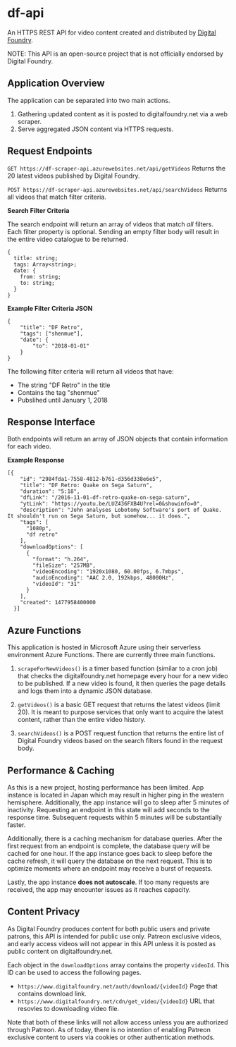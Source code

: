 # df-api

An HTTPS REST API for video content created and distributed by [Digital Foundry](https://www.digitalfoundry.net/ "Digital Foundry").

NOTE: This API is an open-source project that is not officially endorsed by Digital Foundry.

## Application Overview

The application can be separated into two main actions. 
1. Gathering updated content as it is posted to digitalfoundry.net via a web scraper.
2. Serve aggregated JSON content via HTTPS requests.

## Request Endpoints

`GET https://df-scraper-api.azurewebsites.net/api/getVideos`
Returns the 20 latest videos published by Digital Foundry.

`POST https://df-scraper-api.azurewebsites.net/api/searchVideos`
Returns all videos that match filter criteria.

**Search Filter Criteria**

The search endpoint will return an array of videos that match *all* filters. Each filter property is optional. Sending an empty filter body will result in the entire video catalogue to be returned.

    {
      title: string;
      tags: Array<string>;
      date: {
        from: string;
        to: string;
      }
    }

**Example Filter Criteria JSON**

    {
        "title": "DF Retro",
        "tags": ["shenmue"],
        "date": {
            "to": "2018-01-01"
        }
    }

The following filter criteria will return all videos that have:
- The string "DF Retro" in the title
- Contains the tag "shenmue"
- Pubslihed until January 1, 2018

## Response Interface

Both endpoints will return an array of JSON objects that contain information for each video.

**Example Response**

    [{
        "id": "2984fda1-7558-4812-b761-d356d338e6e5",
        "title": "DF Retro: Quake on Sega Saturn",
        "duration": "5:18",
        "dfLink": "/2016-11-01-df-retro-quake-on-sega-saturn",
        "ytLink": "https://youtu.be/LUZ436FXB4U?rel=0&showinfo=0",
        "description": "John analyses Lobotomy Software's port of Quake. It shouldn't run on Sega Saturn, but somehow... it does.",
        "tags": [
          "1080p",
          "df retro"
        ],
        "downloadOptions": [
          {
            "format": "h.264",
            "fileSize": "257MB",
            "videoEncoding": "1920x1080, 60.00fps, 6.7mbps",
            "audioEncoding": "AAC 2.0, 192kbps, 48000Hz",
            "videoId": "31"
          }
        ],
        "created": 1477958400000
      }]

## Azure Functions

This application is hosted in Microsoft Azure using their serverless environment Azure Functions. There are currently three main functions.

1. `scrapeForNewVideos()` is a timer based function (similar to a cron job) that checks the digitalfoundry.net homepage every hour for a new video to be published. If a new video is found, it then queries the page details and logs them into a dynamic JSON database.

2. `getVideos()` is a basic GET request that returns the latest videos (limit 20). It is meant to purpose services that only want to acquire the latest content, rather than the entire video history.

3. `searchVideos()` is a POST request function that returns the entire list of Digital Foundry videos based on the search filters found in the request body.

## Performance & Caching

As this is a new project, hosting performance has been limited. App instance is located in Japan which may result in higher ping in the western hemisphere. Additionally, the app instance will go to sleep after 5 minutes of inactivity. Requesting an endpoint in this state will add seconds to the response time. Subsequent requests within 5 minutes will be substantially faster. 

Additionally, there is a caching mechanism for database queries. After the first request from an endpoint is complete, the database query will be cached for one hour. If the app instance goes back to sleep before the cache refresh, it will query the database on the next request. This is to optimize moments where an endpoint may receive a burst of requests.

Lastly, the app instance **does not autoscale**. If too many requests are received, the app may encounter issues as it reaches capacity.

## Content Privacy

As Digital Foundry produces content for both public users and private patrons, this API is intended for public use only. Patreon exclusive videos, and early access videos will not appear in this API unless it is posted as public content on digitalfoundry.net.

Each object in the `downloadOptions` array contains the property `videoId`. This ID can be used to access the following pages.
 - `https://www.digitalfoundry.net/auth/download/{videoId}` Page that contains download link.
 - `https://www.digitalfoundry.net/cdn/get_video/{videoId}` URL that resovles to downloading video file.

Note that both of these links will not allow access unless you are authorized through Patreon. As of today, there is no intention of enabling Patreon exclusive content to users via cookies or other authentication methods. 
